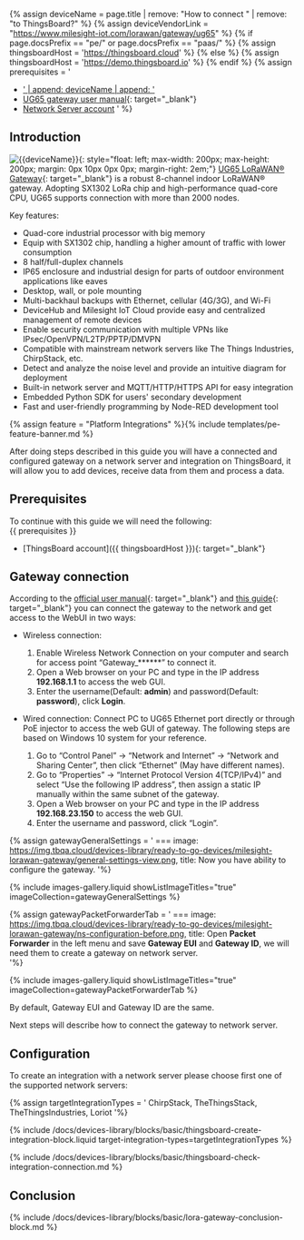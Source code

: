 
{% assign deviceName = page.title | remove: "How to connect " | remove: "to ThingsBoard?" %}
{% assign deviceVendorLink = "https://www.milesight-iot.com/lorawan/gateway/ug65" %}
{% if page.docsPrefix == "pe/" or page.docsPrefix == "paas/" %}
{% assign thingsboardHost = 'https://thingsboard.cloud' %}
{% else %}
{% assign thingsboardHost = 'https://demo.thingsboard.io' %}
{% endif %}
{% assign prerequisites = '
- <a href="' | append: deviceVendorLink | append: '" target="_blank">' | append: deviceName | append: '</a>
- [UG65 gateway user manual](https://resource.milesight-iot.com/milesight/document/ug65-user-guide-en.pdf){: target="_blank"}
- [Network Server account](#configuration)
'
 %}

## Introduction

![{{deviceName}}](https://img.tbqa.cloud/devices-library/{{page.deviceImageFileName}}){: style="float: left; max-width: 200px; max-height: 200px; margin: 0px 10px 0px 0px; margin-right: 2em;"}
[UG65 LoRaWAN® Gateway]({{deviceVendorLink}}){: target="_blank"} is a robust 8-channel indoor LoRaWAN® gateway. Adopting SX1302 LoRa chip and high-performance quad-core CPU, UG65 supports connection with more than 2000 nodes.  

Key features:  
 - Quad-core industrial processor with big memory  
 - Equip with SX1302 chip, handling a higher amount of traffic with lower consumption  
 - 8 half/full-duplex channels  
 - IP65 enclosure and industrial design for parts of outdoor environment applications like eaves  
 - Desktop, wall, or pole mounting    
 - Multi-backhaul backups with Ethernet, cellular (4G/3G), and Wi-Fi  
 - DeviceHub and Milesight IoT Cloud provide easy and centralized management of remote devices  
 - Enable security communication with multiple VPNs like IPsec/OpenVPN/L2TP/PPTP/DMVPN  
 - Compatible with mainstream network servers like The Things Industries, ChirpStack, etc.  
 - Detect and analyze the noise level and provide an intuitive diagram for deployment  
 - Built-in network server and MQTT/HTTP/HTTPS API for easy integration  
 - Embedded Python SDK for users' secondary development  
 - Fast and user-friendly programming by Node-RED development tool  

{% assign feature = "Platform Integrations" %}{% include templates/pe-feature-banner.md %}

After doing steps described in this guide you will have a connected and configured gateway on a network server and integration on ThingsBoard, it will allow you to add devices, receive data from them and process a data.

## Prerequisites

To continue with this guide we will need the following:  
{{ prerequisites }}
- [ThingsBoard account]({{ thingsboardHost }}){: target="_blank"}

## Gateway connection

According to the [official user manual](https://resource.milesight-iot.com/milesight/document/ug65-user-guide-en.pdf){: target="_blank"} and [this guide](https://support.milesight-iot.com/support/solutions/articles/73000514278-how-to-connect-milesight-gateway-to-the-internet){: target="_blank"} you can connect the gateway to the network and get access to the WebUI in two ways:

- Wireless connection:
  1. Enable Wireless Network Connection on your computer and search for access point “Gateway_******” to connect it.
  2. Open a Web browser on your PC and type in the IP address **192.168.1.1** to access the web GUI.
  3. Enter the username(Default: **admin**) and password(Default: **password**), click **Login**.
  
- Wired connection:
  Connect PC to UG65 Ethernet port directly or through PoE injector to access the web GUI of gateway. The following steps are based on Windows 10 system for your reference.  

  1. Go to “Control Panel” → “Network and Internet” → “Network and Sharing Center”, then click “Ethernet” (May have different names).
  2. Go to “Properties” → “Internet Protocol Version 4(TCP/IPv4)” and select “Use the following IP address”, then assign a static IP manually within the same subnet of the gateway.
  3. Open a Web browser on your PC and type in the IP address **192.168.23.150** to access the web GUI.
  4. Enter the username and password, click “Login”.

{% assign gatewayGeneralSettings = '
    ===
        image: https://img.tbqa.cloud/devices-library/ready-to-go-devices/milesight-lorawan-gateway/general-settings-view.png,
        title: Now you have ability to configure the gateway.
'%}

{% include images-gallery.liquid showListImageTitles="true" imageCollection=gatewayGeneralSettings %}

{% assign gatewayPacketForwarderTab = '
    ===
        image: https://img.tbqa.cloud/devices-library/ready-to-go-devices/milesight-lorawan-gateway/ns-configuration-before.png,
        title: Open **Packet Forwarder** in the left menu and save **Gateway EUI** and **Gateway ID**, we will need them to create a gateway on network server.  
'%}

{% include images-gallery.liquid showListImageTitles="true" imageCollection=gatewayPacketForwarderTab %}

By default, Gateway EUI and Gateway ID are the same.  

Next steps will describe how to connect the gateway to network server.  

## Configuration

To create an integration with a network server please choose first one of the supported network servers:  

{% assign targetIntegrationTypes = '
ChirpStack,
TheThingsStack,
TheThingsIndustries,
Loriot
'%}

{% include /docs/devices-library/blocks/basic/thingsboard-create-integration-block.liquid target-integration-types=targetIntegrationTypes %}

{% include /docs/devices-library/blocks/basic/thingsboard-check-integration-connection.md %}


## Conclusion

{% include /docs/devices-library/blocks/basic/lora-gateway-conclusion-block.md %}
